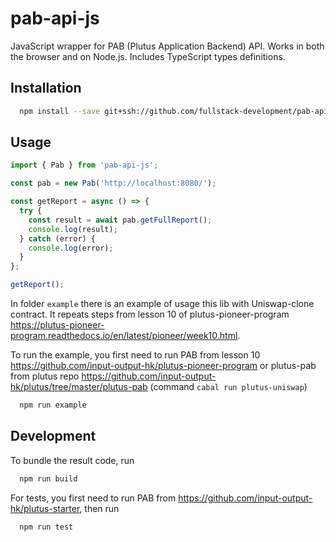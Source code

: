 # pab-api-js

JavaScript wrapper for PAB (Plutus Application Backend) API. Works in both the browser and on Node.js. Includes TypeScript types definitions.

## Installation

```bash
  npm install --save git+ssh://github.com/fullstack-development/pab-api-js.git
```

## Usage

```javascript
import { Pab } from 'pab-api-js';

const pab = new Pab('http://localhost:8080/');

const getReport = async () => {
  try {
    const result = await pab.getFullReport();
    console.log(result);
  } catch (error) {
    console.log(error);
  }
};

getReport();
```

In folder `example` there is an example of usage this lib with Uniswap-clone contract. It repeats steps from lesson 10 of plutus-pioneer-program https://plutus-pioneer-program.readthedocs.io/en/latest/pioneer/week10.html. 

To run the example, you first need to run PAB from lesson 10 https://github.com/input-output-hk/plutus-pioneer-program or plutus-pab from plutus repo https://github.com/input-output-hk/plutus/tree/master/plutus-pab (command `cabal run plutus-uniswap`)

```bash
  npm run example
```

## Development

To bundle the result code, run

```bash
  npm run build
```

For tests, you first need to run PAB from https://github.com/input-output-hk/plutus-starter, then run

```bash
  npm run test
```
